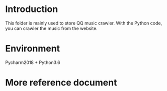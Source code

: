 # Introduction
This folder is mainly used to store QQ music crawler. With the Python code, you can crawler the music from the website.

# Environment
Pycharm2018 + Python3.6

# More reference document

